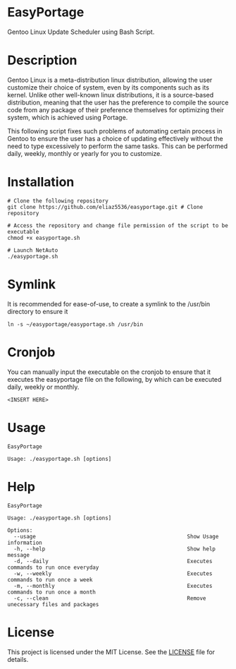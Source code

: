 # EasyPortage
Gentoo Linux Update Scheduler using Bash Script.

# Description
Gentoo Linux is a meta-distribution linux distribution, allowing the user customize their choice of  system, even by its components such as its kernel. Unlike other well-known linux distributions, it is a source-based distribution, meaning that the user has the preference to compile the source code from any package of their preference themselves for optimizing their system, which is achieved using Portage. 

This following script fixes such problems of automating certain process in Gentoo to ensure the user has a choice of updating effectively without the need to type excessively to perform the same tasks.
This can be performed daily, weekly, monthly or yearly for you to customize.

# Installation
```
# Clone the following repository
git clone https://github.com/eliaz5536/easyportage.git # Clone repository

# Access the repository and change file permission of the script to be executable
chmod +x easyportage.sh 

# Launch NetAuto
./easyportage.sh
```

# Symlink
It is recommended for ease-of-use, to create a symlink to the /usr/bin directory to ensure it 
```
ln -s ~/easyportage/easyportage.sh /usr/bin
```

# Cronjob
You can manually input the executable on the cronjob to ensure that it executes the easyportage file on the following, by which can be executed daily, weekly or monthly.
```
<INSERT HERE>
```

# Usage
```
EasyPortage

Usage: ./easyportage.sh [options]
```

# Help
```
EasyPortage

Usage: ./easyportage.sh [options]

Options:
  --usage                                                Show Usage information
  -h, --help                                             Show help message
  -d, --daily                                            Executes commands to run once everyday
  -w, --weekly                                           Executes commands to run once a week
  -m, --monthly                                          Executes commands to run once a month
  -c, --clean                                            Remove unecessary files and packages

```

# License
This project is licensed under the MIT License. See the [LICENSE](LICENSE) file for details.
